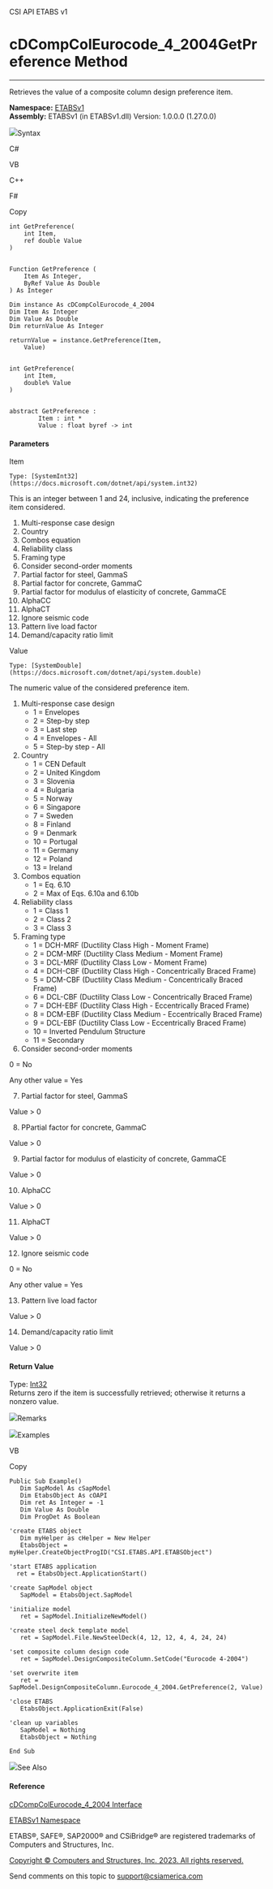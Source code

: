 ﻿

CSI API ETABS v1

# cDCompColEurocode_4_2004GetPreference Method  
  
---  
  
Retrieves the value of a composite column design preference item.

**Namespace:** [ETABSv1](2780f1b8-2033-5289-2298-1cdb2a7508d9.htm)  
**Assembly:** ETABSv1 (in ETABSv1.dll) Version: 1.0.0.0 (1.27.0.0)

![](../icons/SectionExpanded.png)Syntax

C#

VB

C++

F#

Copy

    
    
    int GetPreference(
    	int Item,
    	ref double Value
    )
    
    
    Function GetPreference ( 
    	Item As Integer,
    	ByRef Value As Double
    ) As Integer
    
    Dim instance As cDCompColEurocode_4_2004
    Dim Item As Integer
    Dim Value As Double
    Dim returnValue As Integer
    
    returnValue = instance.GetPreference(Item, 
    	Value)
    
    
    int GetPreference(
    	int Item, 
    	double% Value
    )
    
    
    abstract GetPreference : 
            Item : int * 
            Value : float byref -> int 
    

#### Parameters

Item

    Type: [SystemInt32](https://docs.microsoft.com/dotnet/api/system.int32)  
This is an integer between 1 and 24, inclusive, indicating the preference item
considered.

  1. Multi-response case design
  2. Country
  3. Combos equation
  4. Reliability class
  5. Framing type
  6. Consider second-order moments
  7. Partial factor for steel, GammaS
  8. Partial factor for concrete, GammaC
  9. Partial factor for modulus of elasticity of concrete, GammaCE
  10. AlphaCC
  11. AlphaCT
  12. Ignore seismic code
  13. Pattern live load factor
  14. Demand/capacity ratio limit

Value

    Type: [SystemDouble](https://docs.microsoft.com/dotnet/api/system.double)  
The numeric value of the considered preference item.

  1. Multi-response case design 
     * 1 = Envelopes
     * 2 = Step-by step
     * 3 = Last step
     * 4 = Envelopes - All
     * 5 = Step-by step - All
  2. Country 
     * 1 = CEN Default
     * 2 = United Kingdom
     * 3 = Slovenia
     * 4 = Bulgaria
     * 5 = Norway
     * 6 = Singapore
     * 7 = Sweden
     * 8 = Finland
     * 9 = Denmark
     * 10 = Portugal
     * 11 = Germany
     * 12 = Poland
     * 13 = Ireland
  3. Combos equation 
     * 1 = Eq. 6.10
     * 2 = Max of Eqs. 6.10a and 6.10b
  4. Reliability class 
     * 1 = Class 1
     * 2 = Class 2
     * 3 = Class 3
  5. Framing type 
     * 1 = DCH-MRF (Ductility Class High - Moment Frame)
     * 2 = DCM-MRF (Ductility Class Medium - Moment Frame)
     * 3 = DCL-MRF (Ductility Class Low - Moment Frame)
     * 4 = DCH-CBF (Ductility Class High - Concentrically Braced Frame)
     * 5 = DCM-CBF (Ductility Class Medium - Concentrically Braced Frame)
     * 6 = DCL-CBF (Ductility Class Low - Concentrically Braced Frame)
     * 7 = DCH-EBF (Ductility Class High - Eccentrically Braced Frame)
     * 8 = DCM-EBF (Ductility Class Medium - Eccentrically Braced Frame)
     * 9 = DCL-EBF (Ductility Class Low - Eccentrically Braced Frame)
     * 10 = Inverted Pendulum Structure
     * 11 = Secondary
  6. Consider second-order moments 

0 = No

Any other value = Yes

  7. Partial factor for steel, GammaS 

Value > 0

  8. PPartial factor for concrete, GammaC 

Value > 0

  9. Partial factor for modulus of elasticity of concrete, GammaCE 

Value > 0

  10. AlphaCC 

Value > 0

  11. AlphaCT 

Value > 0

  12. Ignore seismic code 

0 = No

Any other value = Yes

  13. Pattern live load factor 

Value > 0

  14. Demand/capacity ratio limit 

Value > 0

#### Return Value

Type: [Int32](https://docs.microsoft.com/dotnet/api/system.int32)  
Returns zero if the item is successfully retrieved; otherwise it returns a
nonzero value.

![](../icons/SectionExpanded.png)Remarks

![](../icons/SectionExpanded.png)Examples

VB

Copy

    
    
    Public Sub Example()
       Dim SapModel As cSapModel
       Dim EtabsObject As cOAPI
       Dim ret As Integer = -1
       Dim Value As Double
       Dim ProgDet As Boolean
    
    'create ETABS object
       Dim myHelper as cHelper = New Helper
       EtabsObject = myHelper.CreateObjectProgID("CSI.ETABS.API.ETABSObject")
    
    'start ETABS application
      ret = EtabsObject.ApplicationStart()
    
    'create SapModel object
       SapModel = EtabsObject.SapModel
    
    'initialize model
       ret = SapModel.InitializeNewModel()
    
    'create steel deck template model
       ret = SapModel.File.NewSteelDeck(4, 12, 12, 4, 4, 24, 24)
    
    'set composite column design code
       ret = SapModel.DesignCompositeColumn.SetCode("Eurocode 4-2004")
    
    'set overwrite item
       ret = SapModel.DesignCompositeColumn.Eurocode_4_2004.GetPreference(2, Value)
    
    'close ETABS
       EtabsObject.ApplicationExit(False)
    
    'clean up variables
       SapModel = Nothing
       EtabsObject = Nothing
    
    End Sub

![](../icons/SectionExpanded.png)See Also

#### Reference

[cDCompColEurocode_4_2004 Interface](a32f162e-92db-d04a-fb96-8274a968430c.htm)

[ETABSv1 Namespace](2780f1b8-2033-5289-2298-1cdb2a7508d9.htm)

ETABS®, SAFE®, SAP2000® and CSiBridge® are registered trademarks of Computers
and Structures, Inc.  

[Copyright © Computers and Structures, Inc. 2023. All rights
reserved.](http://www.csiamerica.com)

Send comments on this topic to
[support@csiamerica.com](mailto:support%40csiamerica.com?Subject=CSI%20API%20ETABS%20v1)

